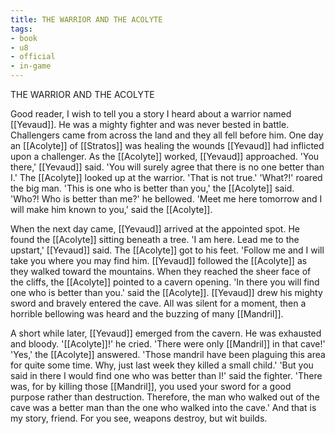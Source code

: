 ```yaml
---
title: THE WARRIOR AND THE ACOLYTE
tags:
- book
- u8
- official
- in-game
---
```


THE WARRIOR AND THE ACOLYTE  
  
Good reader, I wish to tell you a story I heard about a warrior named [[Yevaud]]. He was a mighty fighter and was never bested in battle. Challengers came from across the land and they all fell before him. One day an [[Acolyte]] of [[Stratos]] was healing the wounds [[Yevaud]] had inflicted upon a challenger. As the [[Acolyte]] worked, [[Yevaud]] approached. 'You there,' [[Yevaud]] said. 'You will surely agree that there is no one better than I.' The [[Acolyte]] looked up at the warrior. 'That is not true.' 'What?!' roared the big man. 'This is one who is better than you,' the [[Acolyte]] said. 'Who?! Who is better than me?' he bellowed. 'Meet me here tomorrow and I will make him known to you,' said the [[Acolyte]].  
  
When the next day came, [[Yevaud]] arrived at the appointed spot. He found the [[Acolyte]] sitting beneath a tree. 'I am here. Lead me to the upstart,' [[Yevaud]] said. The [[Acolyte]] got to his feet. 'Follow me and I will take you where you may find him. [[Yevaud]] followed the [[Acolyte]] as they walked toward the mountains. When they reached the sheer face of the cliffs, the [[Acolyte]] pointed to a cavern opening. 'In there you will find one who is better than you.' said the [[Acolyte]]. [[Yevaud]] drew his mighty sword and bravely entered the cave. All was silent for a moment, then a horrible bellowing was heard and the buzzing of many [[Mandril]].  
  
A short while later, [[Yevaud]] emerged from the cavern. He was exhausted and bloody. '[[Acolyte]]!' he cried. 'There were only [[Mandril]] in that cave!' 'Yes,' the [[Acolyte]] answered. 'Those mandril have been plaguing this area for quite some time. Why, just last week they killed a small child.' 'But you said in there I would find one who was better than I!' said the fighter. 'There was, for by killing those [[Mandril]], you used your sword for a good purpose rather than destruction. Therefore, the man who walked out of the cave was a better man than the one who walked into the cave.' And that is my story, friend. For you see, weapons destroy, but wit builds. 